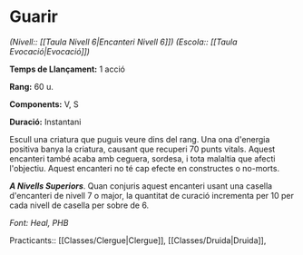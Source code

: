 # Guarir

*(Nivell:: [[Taula Nivell 6|Encanteri Nivell 6]]) (Escola:: [[Taula Evocació|Evocació]])*

**Temps de Llançament:** 1 acció

**Rang:** 60 u.

**Components:** V, S

**Duració:** Instantani

Escull una criatura que puguis veure dins del rang. Una ona d'energia positiva banya la criatura, causant que recuperi 70 punts vitals. Aquest encanteri també acaba amb ceguera, sordesa, i tota malaltia que afecti l'objectiu. Aquest encanteri no té cap efecte en constructes o no-morts.

***A Nivells Superiors***. Quan conjuris aquest encanteri usant una casella d'encanteri de nivell 7 o major, la quantitat de curació incrementa per 10 per cada nivell de casella per sobre de 6.


*Font: Heal, PHB*



Practicants:: [[Classes/Clergue|Clergue]], [[Classes/Druida|Druida]],